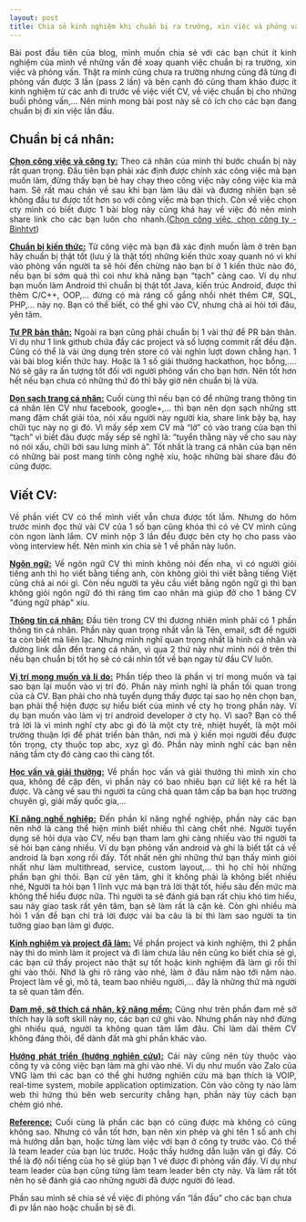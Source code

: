 ```yaml
---
layout: post
title: Chia sẻ kinh nghiệm khi chuẩn bị ra trường, xin việc và phỏng vấn (Phần 1).
---
```


<p align="justify">Bài post đầu tiên của blog, mình muốn chia sẻ với các bạn chút ít kinh nghiệm của mình về những vấn đề xoay quanh việc chuẩn bị ra trường, xin việc và phỏng vấn. Thật ra mình cũng chưa ra trường nhưng cũng đã từng đi phỏng vấn được 3 lần (pass 2 lần) và bên cạnh đó cũng tham khảo được ít kinh nghiệm từ các anh đi trước về việc viết CV, về việc chuẩn bị cho những buổi phỏng vấn,… Nên mình mong bài post này sẽ có ích cho các bạn đang chuẩn bị đi xin việc lần đầu.</p>
<h2>Chuẩn bị cá nhân:</h2>
<p align="justify"><strong><u>Chọn công việc và công ty:</u></strong> Theo cá nhân của mình thì bước chuẩn bị này rất quan trọng. Đầu tiên bạn phải xác định được chính xác công việc mà bạn muốn làm, đừng thấy bạn bè hay chạy theo công việc này công việc kia mà ham. Sẽ rất mau chán về sau khi bạn làm lâu dài và đương nhiên bạn sẽ không đầu tư được tốt hơn so với công việc mà bạn thích. Còn về việc chọn cty mình có biết được 1 bài blog này cũng khá hay về việc đó nên mình share link cho các bạn luôn cho nhanh.(<a href="http://binhtvt.blogspot.com/2011/08/chon-cong-viec-chon-cong-ty.html">Chọn công việc, chọn công ty - Binhtvt</a>)</br></p>
<p align="justify"><strong><u>Chuẩn bị kiến thức:</u></strong> Từ công việc mà bạn đã xác định muốn làm ở trên bạn hãy chuẩn bị thật tốt (lưu ý là thật tốt) những kiến thức xoay quanh nó vì khi vào phỏng vấn người ta sẽ hỏi đến chừng nào bạn bí ở 1 kiến thức nào đó, nếu bạn bí sớm quá thì coi như khả năng bạn “tạch” càng cao. Ví dụ như bạn muốn làm Android thì chuẩn bị thật tốt Java, kiến trúc Android, được thì thêm C/C++, OOP,… đừng có mà ráng cố gắng nhồi nhét thêm C#, SQL, PHP,… này nọ. Bạn có thể biết, có thể ghi vào CV, nhưng chả ai hỏi tới đâu, yên tâm.</br></p>
<p align="justify"><strong><u>Tự PR bản thân:</u></strong> Ngoài ra bạn cũng phải chuẩn bị 1 vài thứ để PR bản thân. Ví dụ như 1 link github chứa đầy các project và số lượng commit rất đều đặn. Cũng có thể là vài ứng dụng trên store có vài nghìn lượt down chẳng hạn. 1 vài bài blog kiến thức hay. Hoặc là 1 số giải thưởng hackathon, học bổng,…. Nó sẽ gây ra ấn tượng tốt đối với người phỏng vấn cho bạn hơn. Nên tốt hơn hết nếu bạn chưa có những thứ đó thì bây giờ nên chuẩn bị là vừa.</br></p>
<p align="justify"><strong><u>Dọn sạch trang cá nhân:</u></strong> Cuối cùng thì nếu bạn có để những trang thông tin cá nhân lên CV như facebook, google+,… thì bạn nên dọn sạch những stt mang đậm chất giải tỏa, nói xấu người này người kia, share link bậy bạ, hay chữi tục này nọ gì đó. Vì mấy sếp xem CV mà “lở” có vào trang của bạn thì “tạch” vì biết đâu được mấy sếp sẽ nghĩ là: ”tuyển thằng này về cho sau này nó nói xấu, chữi bới sau lưng mình à”. Tốt nhất là trang cá nhân của bạn nên có những bài post mang tính công nghệ xíu, hoặc những bài share đâu đó cũng được.</br></p>
<h2>Viết CV:</h2>
<p align="justify">Về phần viết CV có thể mình viết vẫn chưa được tốt lắm. Nhưng do hôm trước mình đọc thử vài CV của 1 số bạn cũng khóa thì có vẻ CV mình cũng còn ngon lành lắm. CV mình nộp 3 lần đều được bên cty họ cho pass vào vòng interview hết. Nên mình xin chia sẻ 1 về phần này luôn.</br></p>
<p align="justify"><strong><u>Ngôn ngữ:</u></strong> Về ngôn ngữ CV thì mình không nói đến nha, vì có người giỏi tiếng anh thì họ viết bằng tiếng anh, còn không giỏi thì viết bằng tiếng Việt cũng chả ai nói gì. Còn nếu người ta yêu cầu viết bằng ngôn ngữ gì thì bạn không giỏi ngôn ngữ đó thì ráng tìm cao nhân mà giúp đở cho 1 bảng CV "đúng ngữ pháp" xíu.</br></p>
<p align="justify"><strong><u>Thông tin cá nhân:</u></strong> Đầu tiên trong CV thì đương nhiên mình phải có 1 phần thông tin cá nhân. Phần này quan trọng nhất vẫn là Tên, email, sđt để người ta còn biết mà liên lạc. Nhưng mình nghĩ quan trọng nhất là hình cá nhân và đường link dẫn đến trang cá nhân, vì qua 2 thứ này như mình nói ở trên thì nếu bạn chuẩn bị tốt họ sẽ có cái nhìn tốt về bạn ngay từ đầu CV luôn.</br></p>
<p align="justify"><strong><u>Vị trí mong muốn và lí do:</u></strong> Phần tiếp theo là phần vị trí mong muốn và tại sao bạn lại muốn vào vị trí đó. Phần này mình nghĩ là phần tối quan trong của cả CV. Bạn phải cho nhà tuyển dụng thấy được tại sao họ nên chọn bạn, bạn phải thể hiện được sự hiểu biết của mình về cty họ trong phần này. Ví dụ bạn muốn vào làm vị trí android developer ở cty họ. Vì sao? Bạn có thể trả lời là vì mình nghĩ cty abc gì đó là một cty trẻ, nhiệt huyết, là một môi trường thuận lợi để phát triển bản thân, nơi mà ý kiến mọi người đều được tôn trọng, cty thuộc top abc, xyz gì đó. Phần này mình nghĩ các bạn nên nâng tầm cty đó càng cao thì càng tốt.</br></p>
<p align="justify"><strong><u>Học vấn và giải thưởng:</u></strong> Về phần học vấn và giải thưởng thì mình xin cho qua, không đề cập đến, vì phần này có bao nhiêu bạn cứ liệt kê ra hết là được. Và càng về sau thi người ta cũng chả quan tâm cấp ba bạn học trường chuyên gì, giải mấy quốc gia,…</br></p>
<p align="justify"><strong><u>Kĩ năng nghề nghiệp:</u></strong> Đến phần kĩ năng nghề nghiệp, phần này các bạn nên nhớ là càng thể hiện mình biết nhiều thì càng chết nhé. Người tuyển dụng sẽ hỏi dựa vào CV, nếu bạn tham lam ghi càng nhiều vào thì người ta sẽ hỏi bạn càng nhiều. Ví dụ bạn phỏng vấn android và ghi là biết tất cả về android là bạn xong rồi đấy. Tốt nhất nên ghi những thứ bạn thấy mình giỏi nhất như làm multithread, service, custom layout,… thì họ chỉ hỏi những phần bạn ghi thôi. Bạn cứ yên tâm, ghi ít không phải là không biết nhiều nhé, Người ta hỏi bạn 1 lĩnh vực mà bạn trả lời thật tốt, hiểu sâu đến mức mà không thể hiểu được nữa. Thì người ta sẽ đánh giá bạn rất chịu khó tìm hiểu, sau này giao task rất yên tâm, bạn sẽ làm rất là cặn kẻ. Còn ghi nhiều mà hỏi 1 vấn đề bạn chỉ trả lời được vài ba câu là bí thì làm sao người ta tin tưởng giao bạn làm gì được.</br></p>
<p align="justify"><strong><u>Kinh nghiệm và project đã làm:</u></strong> Về phần project và kinh nghiệm, thì 2 phần này thì do mình làm ít project  và đi làm chưa lâu nên cũng ko biết chia sẻ gì, các bạn cứ thấy project nào thật sự tốt hoặc kinh nghiệm đã làm gì rồi thì ghi vào thôi. Nhớ là ghi rõ ràng vào nhé, làm ở đâu năm nào tới năm nào. Project làm về gì, mô tả, team bao nhiêu người,… đây là những thứ mà người ta sẽ quan tâm đến.</br></p>
<p align="justify"><strong><u>Đam mê, sở thích cá nhân, kỹ năng mềm:</u></strong> Cũng như trên phần đam mê sở thích hay là soft skill này nọ, các bạn cứ ghi vào. Nhưng phần này nhớ đừng ghi nhiều quá, người ta không quan tâm lắm đâu. Chỉ làm dài thêm CV không đáng thôi, để dành đất mà ghi phần khác vào.</br></p>
<p align="justify"><strong><u>Hướng phát triển (hướng nghiên cứu):</u></strong> Cái này cũng nên tùy thuộc vào công ty và công việc bạn làm mà ghi vào nhé. Ví dụ như muốn vào Zalo của VNG làm thì các bạn có thể ghi hướng nghiên cứu mà bạn thích là VOIP, real-time system, mobile application optimization. Còn vào công ty nào làm web thì hứng thú bên web sercurity chẳng hạn, phần này tùy cách bạn chém gió nhé.</br></p>
<p align="justify"><strong><u>Reference:</u></strong> Cuối cùng là phần các bạn có cũng được mà không có cũng không sao. Nhưng có vẫn tốt hơn, bạn nên xin phép và ghi tên 1 số anh chị mà hướng dẫn bạn, hoặc từng làm việc với bạn ở công ty trước vào. Có thể là team leader của bạn lúc trước. Hoặc thầy hướng dẫn luận văn gì đấy. Có thể là độ nổi tiếng của họ sẽ giúp bạn 1 vé được đi phỏng vấn đấy. Ví dụ như team leader của bạn cũng từng làm team leader bên cty này. Và làm rất tốt nên họ sẽ đánh giá cao những người đã được người đó lead.</br></p>
Phần sau mình sẽ chia sẻ về việc đi phỏng vấn “lần đầu” cho các bạn chưa đi pv lần nào hoặc chuẩn bị sẽ đi.
